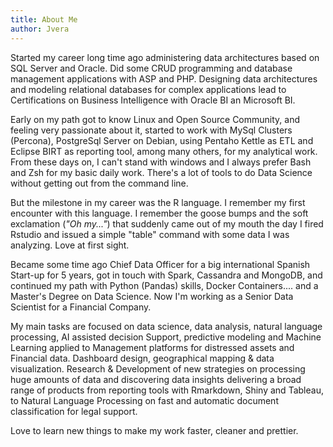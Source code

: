 ```yaml
---
title: About Me
author: Jvera
---
```


Started my career long time ago administering data architectures based on SQL Server and Oracle. Did some CRUD programming and database management applications with ASP and PHP.
Designing data architectures and modeling relational databases for complex applications lead to Certifications on Business Intelligence with Oracle BI an Microsoft BI.

Early on my path got to know Linux and Open Source Community, and feeling very passionate about it, started to work with MySql Clusters (Percona), PostgreSql Server on Debian, using Pentaho Kettle as ETL and Eclipse BIRT as reporting tool, among many others, for my analytical work. From these days on, I can't stand with windows and I always prefer Bash and Zsh for my basic daily work. There's a lot of tools to do Data Science without getting out from the command line.

But the milestone in my career was the R language. I remember my first encounter with this language. I remember the goose bumps and the soft exclamation (_"Oh my..."_) that suddenly came out of my mouth the day I fired Rstudio and issued a simple "table" command with some data I was analyzing. Love at first sight.

Became some time ago Chief Data Officer for a big international Spanish Start-up for 5 years, got in touch with Spark, Cassandra and MongoDB, and continued my path with Python (Pandas) skills, Docker Containers.... and a Master's Degree on Data Science. Now I'm working as a Senior Data Scientist for a Financial Company.

My main tasks are focused on data science, data analysis, natural language processing, AI assisted decision Support, predictive modeling and Machine Learning applied to Management platforms for distressed assets and Financial data. Dashboard design, geographical mapping & data visualization. Research & Development of new strategies on processing huge amounts of data and discovering data insights delivering a broad range of products from reporting tools with Rmarkdown, Shiny and Tableau, to Natural Language Processing on fast and automatic document classification for legal support.

Love to learn new things to make my work faster, cleaner and prettier.